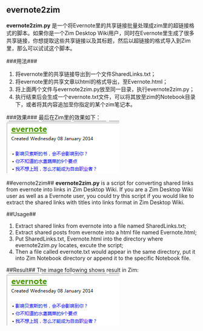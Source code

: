 ## evernote2zim ##

**evernote2zim.py** 是一个将Evernote里的共享链接批量处理成zim里的超链接格式的脚本。如果你是一个Zim Desktop Wiki用户，同时在Evernote里生成了很多共享链接，你想提取这些共享链接以及其标题，然后以超链接的格式导入到Zim里，那么可以试试这个脚本。

###用法###
1. 将evernote里的共享链接导出到一个文件SharedLinks.txt；
2. 将evernote里的共享文章以html的格式导出，至Evernote.html；
3. 将上面两个文件与evernote2zim.py放至同一目录，执行evernote2zim.py；
4. 执行结束后会生成一个evernote.txt文件，可以将其放至zim的Notebook目录下，或者将其内容追加至你指定的某个zim笔记本。

###效果###
最后在Zim里的效果如下：
![](https://github.com/hiqhan/tools/blob/master/evernote/showninzim.PNG)

##evernote2zim##
**evernote2zim.py** is a script for converting shared links from evernote into links in Zim Desktop Wiki. If you are a Zim Desktop Wiki user as well as a Evernote user, you could try this script if you would like to extract the shared links with titles into links format in Zim Desktop Wiki.

##Usage##
1. Extract shared links from evernote into a file named SharedLinks.txt;
2. Extract shared posts from evernote into a html file named Evernote.html;
3. Put SharedLinks.txt, Evernote.html into the directory where evernote2zim.py locates, excute the script;
4. Then a file called evernote.txt would appear in the same directory, put it into Zim Notebook directory or append it to the specific Notebook file.  

##Result##
The image following shows result in Zim:
![](https://github.com/hiqhan/tools/blob/master/evernote/showninzim.PNG)
